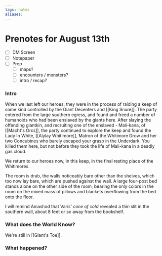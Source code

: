 ```yaml
---
tags: notes
aliases:
---
```


# Prenotes for August 13th
- [ ] DM Screen
- [ ] Notepaper
- [ ] Prep
	- [ ] maps?
	- [ ] encounters / monsters?
	- [ ] intro / recap?

### Intro
When we last left our heroes, they were in the process of raiding a keep of some kind controlled by the Giant Decenters and [[King Snure]]. The party entered from the large southern egress, and found and freed a number of humanoids who had been enslaved by the giants here. After slaying the offending giantkin, and recruiting one of the enslaved - Mali-kana, of [[Macht's Orcs]], the party continued to explore the keep and found the Lady In White, [[Alylay Whitimore]], Matron of the Whitimore Drow and her two Concubines who barely escaped your grasp in the Underdark. You killed them here, but not before they took the life of Mali-kana in a deadly gas cloud.

We return to our heroes now, in this keep, in the final resting place of the Whitimores. 

The room is drab, the walls noticeably bare other than the shelves, which too now lay bare, which are pushed against the wall. A large four-post bed stands alone on the other side of the room, bearing the only colors in the room on the mixed mass of pillows and blankets overflowing from the bed onto the floor. 

I will remind Amashod that Varis' *cone of cold* revealed a thin slit in the southern wall, about 8 feet or so away from the bookshelf.

### What does the World Know?
We're still in [[Giant's Toe]].

### What happened?
